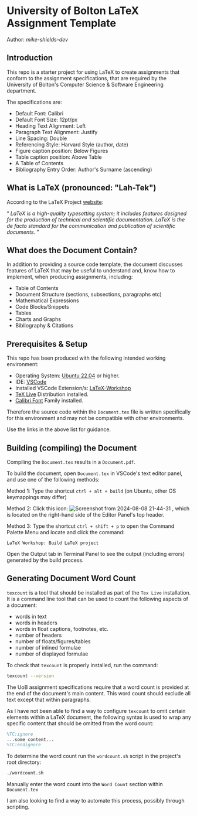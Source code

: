 # University of Bolton LaTeX Assignment Template

Author: <cite>mike-shields-dev</cite>

## Introduction

This repo is a starter project for using LaTeX to create assignments that conform to the assignment specifications, 
that are required by the University of Bolton's Computer Science & Software Engineering department.

The specifications are:

- Default Font: Calibri
- Default Font Size: 12pt/px
- Heading Text Alignment: Left
- Paragraph Text Alignment: Justify
- Line Spacing: Double
- Referencing Style: Harvard Style (author, date)
- Figure caption position: Below Figures
- Table caption position: Above Table
- A Table of Contents
- Bibliography Entry Order: Author's Surname (ascending)

## What is LaTeX (pronounced: "Lah-Tek")

According to the LaTeX Project [website]("https://www.latex-project.org/"):

<q cite="https://www.latex-project.org/">
        <i>
            LaTeX is a high-quality typesetting system; it includes features designed for the production of technical and scientific documentation. LaTeX is the de facto standard for the communication and publication of scientific documents.
        </i>
    </q>
</p>

## What does the Document Contain?

In addition to providing a source code template, 
the document discusses features of LaTeX that may be useful to understand and, know how to implement, 
when producing assignments, including:

- Table of Contents
- Document Structure (sections, subsections, paragraphs etc)
- Mathematical Expressions
- Code Blocks/Snippets
- Tables
- Charts and Graphs
- Bibliography & Citations

## Prerequisites & Setup

This repo has been produced with the following intended working environment:  

- Operating System: [Ubuntu 22.04](https://releases.ubuntu.com/jammy/) or higher.
- IDE: [VSCode](https://code.visualstudio.com) 
- Installed VSCode Extension/s:  [LaTeX-Workshop](https://github.com/James-Yu/LaTeX-Workshop/wiki/Install#settings) 
- [TeX Live](https://www.tug.org/texlive/) Distribution installed.
- [Calibri Font](/Calibri_Font/) Family installed.

Therefore the source code within the `Document.tex` file is written specifically for this environment and may not be compatible with other environments.

Use the links in the above list for guidance.

## Building (compiling) the Document

Compiling the `Document.tex` results in a `Document.pdf`. 

To build the document, open `Document.tex` in VSCode's text editor panel, and use one of the following methods:

Method 1:
Type the shortcut `ctrl + alt + build` (on Ubuntu, other OS keymappings may differ)

Method 2: 
Click this icon:  ![Screenshot from 2024-08-08 21-44-31](https://github.com/user-attachments/assets/50d391e3-37e8-4cba-adbe-dc2d624ab380) , 
which is located on the right-hand side of the Editor Panel's top header.

Method 3:
Type the shortcut `ctrl + shift + p` to open the Command Palette Menu and locate and click the command:

`LaTeX Workshop: Build LaTeX project`

Open the Output tab in Terminal Panel to see the output (including errors) generated by the build process. 

## Generating Document Word Count

`texcount` is a tool that should be installed as part of the `Tex Live` installation. 
It is a command line tool that can be used to count the following aspects of a document: 

- words in text
- words in headers
- words in float captions, footnotes, etc.
- number of headers
- number of floats/figures/tables
- number of inlined formulae
- number of displayed formulae

To check that `texcount` is properly installed, run the command:

```bash
texcount --version
```

The UoB assignment specifications require that a word count is provided at the end of the document's main content. 
This word count should exclude all text except that within paragraphs. 

As I have not been able to find a way to configure `texcount` to omit certain elements within a LaTeX document, the following syntax is used to wrap any specific content that should be omitted from the word count: 

```latex
%TC:ignore 
...some content...
%TC:endignore
```

To determine the word count run the `wordcount.sh` script in the project's root directory:

```bash
./wordcount.sh
```

Manually enter the word count into the `Word Count` section within `Document.tex`

I am also looking to find a way to automate this process, possibly through scripting.
